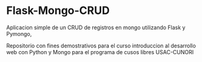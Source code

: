 # Flask-Mongo-CRUD


Aplicacion simple de un CRUD de registros en mongo utilizando Flask y Pymongo,

Repositorio con fines demostrativos para el curso introduccion al desarrollo web con Python y Mongo para el programa de cusos libres USAC-CUNORI

